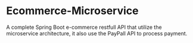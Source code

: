 # Ecommerce-Microservice
A complete Spring Boot e-commerce restfull API that utilize the microservice architecture, it also use the PayPall API to process payment. 
